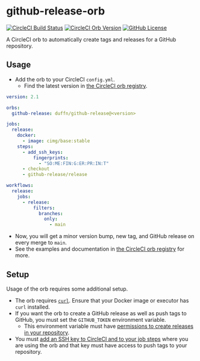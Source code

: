 # github-release-orb

[![CircleCI Build Status](https://circleci.com/gh/duffn/github-release-orb.svg?style=shield "CircleCI Build Status")](https://circleci.com/gh/duffn/github-release-orb) [![CircleCI Orb Version](https://img.shields.io/badge/endpoint.svg?url=https://badges.circleci.io/orb/duffn/github-release)](https://circleci.com/orbs/registry/orb/duffn/github-release) [![GitHub License](https://img.shields.io/badge/license-MIT-lightgrey.svg)](https://raw.githubusercontent.com/duffn/github-release-orb/master/LICENSE)

A CircleCI orb to automatically create tags and releases for a GitHub repository.

## Usage

- Add the orb to your CircleCI `config.yml`.
  - Find the latest version in [the CircleCI orb registry](https://circleci.com/developer/orbs/orb/duffn/github-release).

```yaml
version: 2.1

orbs:
  github-release: duffn/github-release@<version>

jobs:
  release:
    docker:
      - image: cimg/base:stable
    steps:
      - add_ssh_keys:
          fingerprints:
            - "SO:ME:FIN:G:ER:PR:IN:T"
      - checkout
      - github-release/release

workflows:
  release:
    jobs:
      - release:
          filters:
            branches:
              only:
                - main
```

- Now, you will get a minor version bump, new tag, and GitHub release on every merge to `main`.
- See the examples and documentation in [the CircleCI orb registry](https://circleci.com/developer/orbs/orb/duffn/github-release) for more.

## Setup

Usage of the orb requires some additional setup.

- The orb requires [`curl`](https://curl.se/). Ensure that your Docker image or executor has `curl` installed.
- If you want the orb to create a GitHub release as well as push tags to GitHub, you must set the `GITHUB_TOKEN` environment variable.
  - This environment variable must have [permissions to create releases in your repository](https://github.com/settings/tokens/new?description=CircleCI%20GitHub%20token&scopes=repo).
- You must [add an SSH key to CircleCI and to your job steps](https://circleci.com/docs/2.0/add-ssh-key/#circleci-cloud) where you are using the orb and that key must have access to push tags to your repository.
